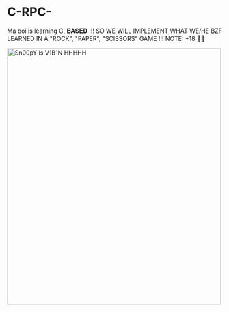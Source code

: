 # C-RPC-
Ma boi is learning C, 𝐁𝐀𝐒𝐄𝐃 !!! SO WE WILL IMPLEMENT WHAT WE/HE BZF LEARNED IN A "ROCK", "PAPER", "SCISSORS" GAME !!! NOTE: +18 🔞💀


<img src="https://media.tenor.com/-_B1vBfy-00AAAAC/hacker-man-hacker.gif" alt="Sn00pY is V1B1N HHHHH" width="500" height="600">
